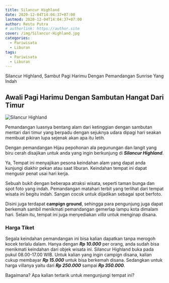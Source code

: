 ```yaml
---
title: Silancur Highland
date: 2020-12-04T14:04:37+07:00
lastmod: 2020-12-04T14:04:37+07:00
author: Restu Putra
# authorlink: https://author.site
cover: /img/Silancur-Highland.jpg
categories:
  - Pariwisata
  - Liburan
tags:
  - Pariwisata
  - Liburan
---
```

Silancur Highland, Sambut Pagi Harimu Dengan Pemandangan Sunrise Yang Indah

<!--more-->
## Awali Pagi Harimu Dengan Sambutan Hangat Dari Timur

![Silancur Highland](/img/Silancur-Pict1.jpg)

Pemandangan luasnya bentang alam dari ketinggian dengan sambutan mentari dari timur yang berpadu dengan sejuknya udara dipagi hari seakan membuat pikiran lupa sejenak akan apa itu letih.

Dengan pemandangan Hijau pepohonan ala pegunungan dan langit yang biru cerah disajikan untuk anda yang ingin berkunjung di ***Silancur Highland***.

Ya, Tempat ini menyajikan pesona keindahan alam yang dapat anda kunjungi diakhir pekan atau saat liburan. Keindahan tempat ini dapat mengusir penat usai hari kerja.

Sebuah bukit dengan beberapa atraksi wisata, seperti taman bunga dan spot foto yang indah. Pemandangan matahari terbit yang terlihat dari tempat wisata ini begitu indah. Sangan cocok untuk dijadikan sebagai spot berfoto.

Disini juga terdapat **campign ground**, sehingga para pengunjung juga dapat berkemah sambil menikmati pemandangan gemerlap lampu kota dimalam hari. Selain itu, tempat ini juga menyediakan *villa* untuk menginap disana.

### Harga Tiket

Segala keindahan pemandangan ini bisa kalian dapatkan tanpa merogoh kocek terlalu dalam. Hanya dengan ***Rp 10.000*** per orang, anda sudah bisa menikmati keindahan dari objek wisata ini. Silancur Highland buka pada pukul 08.00-17.00 WIB. Untuk kalian yang ingin campign disana, kalian cukup membayar ***Rp 15.000*** untuk bisa berkemah disana. Sedangkan untuk harga villanya yaitu dari ***Rp 250.000*** sampai ***Rp 350.000***.

Bagaimana? Apa kalian tertarik untuk mengunjungi tempat ini?
